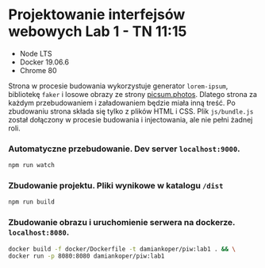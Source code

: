 # Projektowanie interfejsów webowych Lab 1 - TN 11:15

- Node LTS
- Docker 19.06.6
- Chrome 80

Strona w procesie budowania wykorzystuje generator `lorem-ipsum`, bibliotekę `faker` i losowe obrazy ze strony [picsum.photos](https://picsum.photos/). Dlatego strona za każdym przebudowaniem i załadowaniem będzie miała inną treść.
Po zbudowaniu strona składa się tylko z plików HTML i CSS. Plik `js/bundle.js` został dołączony w procesie budowania i injectowania, ale nie pełni żadnej roli.

### Automatyczne przebudowanie. Dev server `localhost:9000`.

```bash
npm run watch
```

### Zbudowanie projektu. Pliki wynikowe w katalogu `/dist`

```bash
npm run build
```

### Zbudowanie obrazu i uruchomienie serwera na dockerze. `localhost:8080`.

```bash
docker build -f docker/Dockerfile -t damiankoper/piw:lab1 . && \
docker run -p 8080:8080 damiankoper/piw:lab1
```
